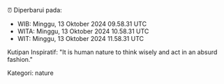 ⏰ Diperbarui pada:
- WIB: Minggu, 13 Oktober 2024 09.58.31 UTC
- WITA: Minggu, 13 Oktober 2024 10.58.31 UTC
- WIT: Minggu, 13 Oktober 2024 11.58.31 UTC

Kutipan Inspiratif:
"It is human nature to think wisely and act in an absurd fashion."


Kategori: nature

